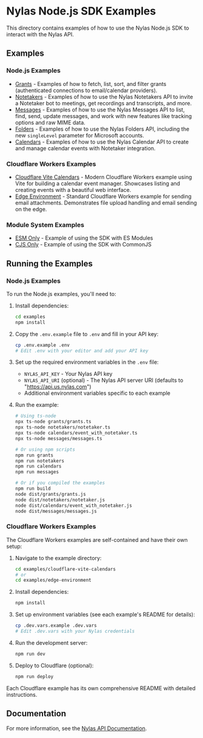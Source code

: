 # Nylas Node.js SDK Examples

This directory contains examples of how to use the Nylas Node.js SDK to interact with the Nylas API.

## Examples

### Node.js Examples

- [Grants](./grants/README.md) - Examples of how to fetch, list, sort, and filter grants (authenticated connections to email/calendar providers).
- [Notetakers](./notetakers/README.md) - Examples of how to use the Nylas Notetakers API to invite a Notetaker bot to meetings, get recordings and transcripts, and more.
- [Messages](./messages/README.md) - Examples of how to use the Nylas Messages API to list, find, send, update messages, and work with new features like tracking options and raw MIME data.
- [Folders](./folders/README.md) - Examples of how to use the Nylas Folders API, including the new `singleLevel` parameter for Microsoft accounts.
- [Calendars](./calendars/README.md) - Examples of how to use the Nylas Calendar API to create and manage calendar events with Notetaker integration.

### Cloudflare Workers Examples

- [Cloudflare Vite Calendars](./cloudflare-vite-calendars/README.md) - Modern Cloudflare Workers example using Vite for building a calendar event manager. Showcases listing and creating events with a beautiful web interface.
- [Edge Environment](./edge-environment/README.md) - Standard Cloudflare Workers example for sending email attachments. Demonstrates file upload handling and email sending on the edge.

### Module System Examples

- [ESM Only](./esm-only/) - Example of using the SDK with ES Modules
- [CJS Only](./cjs-only/) - Example of using the SDK with CommonJS

## Running the Examples

### Node.js Examples

To run the Node.js examples, you'll need to:

1. Install dependencies:
   ```bash
   cd examples
   npm install
   ```

2. Copy the `.env.example` file to `.env` and fill in your API key:
   ```bash
   cp .env.example .env
   # Edit .env with your editor and add your API key
   ```

3. Set up the required environment variables in the `.env` file:
   - `NYLAS_API_KEY` - Your Nylas API key
   - `NYLAS_API_URI` (optional) - The Nylas API server URI (defaults to "https://api.us.nylas.com")
   - Additional environment variables specific to each example

4. Run the example:
   ```bash
   # Using ts-node
   npx ts-node grants/grants.ts
   npx ts-node notetakers/notetaker.ts
   npx ts-node calendars/event_with_notetaker.ts
   npx ts-node messages/messages.ts
   
   # Or using npm scripts
   npm run grants
   npm run notetakers
   npm run calendars
   npm run messages
   
   # Or if you compiled the examples
   npm run build
   node dist/grants/grants.js
   node dist/notetakers/notetaker.js
   node dist/calendars/event_with_notetaker.js
   node dist/messages/messages.js
   ```

### Cloudflare Workers Examples

The Cloudflare Workers examples are self-contained and have their own setup:

1. Navigate to the example directory:
   ```bash
   cd examples/cloudflare-vite-calendars
   # or
   cd examples/edge-environment
   ```

2. Install dependencies:
   ```bash
   npm install
   ```

3. Set up environment variables (see each example's README for details):
   ```bash
   cp .dev.vars.example .dev.vars
   # Edit .dev.vars with your Nylas credentials
   ```

4. Run the development server:
   ```bash
   npm run dev
   ```

5. Deploy to Cloudflare (optional):
   ```bash
   npm run deploy
   ```

Each Cloudflare example has its own comprehensive README with detailed instructions.

## Documentation

For more information, see the [Nylas API Documentation](https://developer.nylas.com/). 